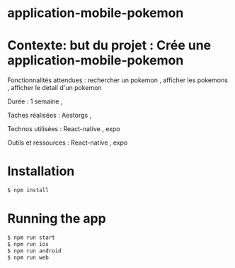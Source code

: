 # application-mobile-pokemon

# Contexte: but du projet :  Crée une application-mobile-pokemon

Fonctionnalités attendues : rechercher un pokemon , afficher les pokemons , afficher le detail d'un pokemon 

Durée : 1 semaine ,

Taches réalisées : Aestorgs ,

Technos utilisées : React-native , expo 

Outils et ressources : React-native , expo 

# Installation

```bash
$ npm install
```

# Running the app

```bash
$ npm run start
$ npm run ios 
$ npm run android
$ npm run web
```
